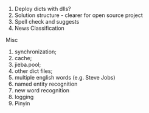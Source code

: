 1. Deploy dicts with dlls?
2. Solution structure - clearer for open source project
3. Spell check and suggests
5. News Classification

Misc
1. synchronization;
2. cache;
4. jieba.pool;
5. other dict files;
6. multiple english words (e.g. Steve Jobs)
7. named entity recognition
8. new word recognition
10. logging
11. Pinyin